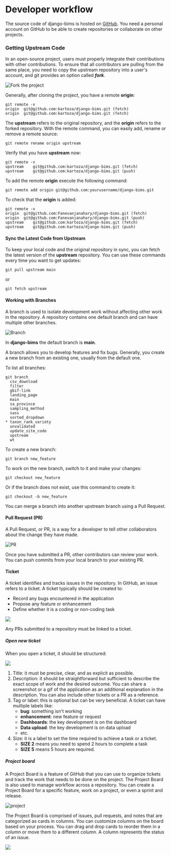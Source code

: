 # Developer workflow

The source code of django-bims is hosted on [GitHub](https://github.com/). You need a personal account on GitHub to be
able to create repositories or collaborate on other projects.

### Getting Upstream Code

In an open-source project, users must properly integrate their contributions with other contributions. To ensure
that all contributors are pulling from the same place, you need to copy the upstream repository into a user's account,
and git provides an option called _**fork**_.

![Fork the project](img/fork.png)

Generally, after cloning the project, you have a remote **origin**:

```
git remote -v
origin	git@github.com:kartoza/django-bims.git (fetch)
origin	git@github.com:kartoza/django-bims.git (fetch)

```

The **upstream** refers to the original repository, and the **origin** refers to the forked repository. With the remote
command, you can easily add, rename or remove a remote source:

```
git remote rename origin upstream
```

Verify that you have **upstream** now:

```
git remote -v
upstream	git@github.com:kartoza/django-bims.git (fetch)
upstream	git@github.com:kartoza/django-bims.git (push)

```

To add the remote **origin** execute the following command:

```
git remote add origin git@github.com:yourusername/django-bims.git
```

To check that the **origin** is added:

```
git remote -v
origin	git@github.com:Fanevanjanahary/django-bims.git (fetch)
origin	git@github.com:Fanevanjanahary/django-bims.git (push)
upstream	git@github.com:kartoza/django-bims.git (fetch)
upstream	git@github.com:kartoza/django-bims.git (push)

```

#### Sync the Latest Code from Upstream

To keep your local code and the original repository in sync, you can fetch the latest version of the **upstream** repository.
You can use these commands every time you want to get updates:

```
git pull upstream main
```

or

```
git fetch upstream
```

#### Working with Branches

A branch is used to isolate development work without affecting other work in the repository. A repository contains one
default branch and can have multiple other branches.

![Branch](img/branch.png)

In **django-bims** the default branch is **main**.

A branch allows you to develop features and fix bugs. Generally, you create a new branch from an existing one, usually
from the default one.

To list all branches:

```
git branch
  csv_download
  filter
  gbif-link
  landing_page
  main
  sa_province
  sampling_method
  sass
  sorted_dropdown
* taxon_rank_variety
  unvalidated
  update_site_code
  upstream
  wt

```

To create a new branch:

```
git branch new_feature
```

To work on the new branch, switch to it and make your changes:

```
git checkout new_feature
```

Or if the branch does not exist, use this command to create it:

```
git checkout -b new_feature
```

You can merge a branch into another upstream branch using a Pull Request.

#### Pull Request (PR)

A Pull Request, or PR, is a way for a developer to tell other collaborators about the change they have made.

![PR](img/pr.png)

Once you have submitted a PR, other contributors can review your work. You can push commits from your local branch
to your existing PR.

[//]: # (maintaining separation between instance specific code and stuff that should be upstreamed)

#### Ticket <!--- working to tickets (raise ticket, size ticket, project board, scrum sprint planning etc)-->

A ticket identifies and tracks issues in the repository. In GitHub, an issue refers to a ticket. A ticket typically
should be created to:

* Record any bugs encountered in the application
* Propose any feature or enhancement
* Define whether it is a coding or non-coding task

![](img/tickets.png)

Any PRs submitted to a repository must be linked to a ticket.

##### Open new ticket

When you open a ticket, it should be structured:

![](img/ticket.png)

1. Title: it must be precise, clear, and as explicit as possible.
2. Description: it should be straightforward but sufficient to describe the exact scope of work and the desired outcome.
You can share a screenshot or a gif of the application as an additional explanation in the description. You can also
include other tickets or a PR as a reference.
3. Tag or label: this is optional but can be very beneficial. A ticket can have multiple labels like:
     * **bug**: something isn't working
     * **enhancement**: new feature or request
     * **Dashboards**: the key development is on the dashboard
     * **Data upload**: the key development is on data upload
     * etc.
4. Size: it is a label to set the time required to achieve a task or a ticket.
     * **SIZE 2** means you need to spend 2 hours to complete a task
     * **SIZE 5** means 5 hours are required.

##### Project board

A Project Board is a feature of GitHub that you can use to organize tickets and track the work that needs to be done on
the project. The Project Board is also used to manage workflow across a repository. You can create a Project Board for a
specific feature, work on a project, or even a sprint and release.

![project](img/project.png)

The Project Board is comprised of issues, pull requests, and notes that are categorized as cards in columns. You can
customize columns on the board based on your process. You can drag and drop cards to reorder them in a column or
move them to a different column. A column represents the status of an issue.

![](img/project_board.png)

[//]: # (### Patch and Pull Request )
<!--- making your patch, submitting a PR -->

[//]: # (maintaining separation between instance specific code and stuff that should be upstreamed)

[//]: # (### GitHub action)

[//]: # (### Deploying to staging)

[//]: # ()
[//]: # (### Deploying to production)

[//]: # (### Backups <!--- restoring backups , getting backups and basic sysadmin workflows-->)
